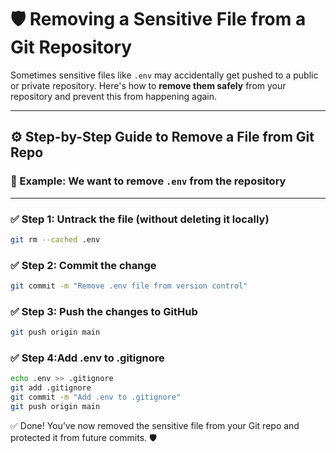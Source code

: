 # 🛡️ Removing a Sensitive File from a Git Repository

Sometimes sensitive files like `.env` may accidentally get pushed to a public or private repository. Here's how to **remove them safely** from your repository and prevent this from happening again.

---

## ⚙️ Step-by-Step Guide to Remove a File from Git Repo

### 📌 Example: We want to remove `.env` from the repository

---

### ✅ Step 1: Untrack the file (without deleting it locally)

```bash
git rm --cached .env
```

### ✅ Step 2: Commit the change

```bash
git commit -m "Remove .env file from version control"
```

### ✅ Step 3: Push the changes to GitHub

```bash
git push origin main
```

### ✅ Step 4:Add .env to .gitignore

```bash
echo .env >> .gitignore
git add .gitignore
git commit -m "Add .env to .gitignore"
git push origin main

```

✅ Done!
You’ve now removed the sensitive file from your Git repo and protected it from future commits. 🛡️

```

```
